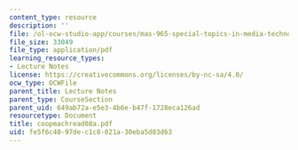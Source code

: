 ```yaml
---
content_type: resource
description: ''
file: /ol-ocw-studio-app/courses/mas-965-special-topics-in-media-technology-cooperative-machines-fall-2003/fe5f6c4097dec1c8021a30eba5d83d63_coopmachread08a.pdf
file_size: 33049
file_type: application/pdf
learning_resource_types:
- Lecture Notes
license: https://creativecommons.org/licenses/by-nc-sa/4.0/
ocw_type: OCWFile
parent_title: Lecture Notes
parent_type: CourseSection
parent_uid: 649ab72a-e5e3-4b6e-b47f-1728eca126ad
resourcetype: Document
title: coopmachread08a.pdf
uid: fe5f6c40-97de-c1c8-021a-30eba5d83d63
---
```

